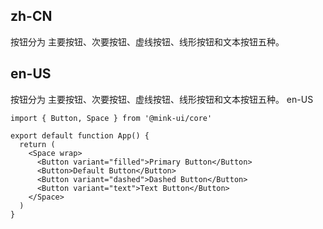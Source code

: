 ## zh-CN

按钮分为 主要按钮、次要按钮、虚线按钮、线形按钮和文本按钮五种。

## en-US

按钮分为 主要按钮、次要按钮、虚线按钮、线形按钮和文本按钮五种。 en-US

```tsx
import { Button, Space } from '@mink-ui/core'

export default function App() {
  return (
    <Space wrap>
      <Button variant="filled">Primary Button</Button>
      <Button>Default Button</Button>
      <Button variant="dashed">Dashed Button</Button>
      <Button variant="text">Text Button</Button>
    </Space>
  )
}
```
